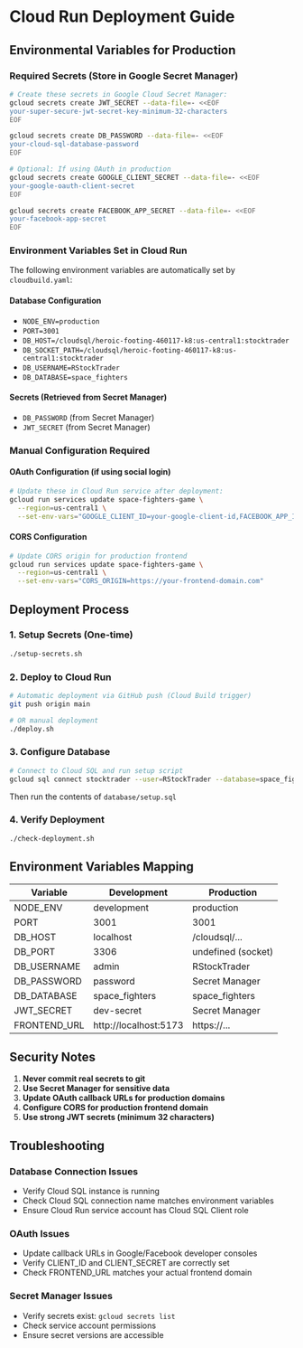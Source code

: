 # Cloud Run Deployment Guide

## Environmental Variables for Production

### Required Secrets (Store in Google Secret Manager)

```bash
# Create these secrets in Google Cloud Secret Manager:
gcloud secrets create JWT_SECRET --data-file=- <<EOF
your-super-secure-jwt-secret-key-minimum-32-characters
EOF

gcloud secrets create DB_PASSWORD --data-file=- <<EOF
your-cloud-sql-database-password
EOF

# Optional: If using OAuth in production
gcloud secrets create GOOGLE_CLIENT_SECRET --data-file=- <<EOF
your-google-oauth-client-secret
EOF

gcloud secrets create FACEBOOK_APP_SECRET --data-file=- <<EOF
your-facebook-app-secret
EOF
```

### Environment Variables Set in Cloud Run

The following environment variables are automatically set by `cloudbuild.yaml`:

#### Database Configuration

- `NODE_ENV=production`
- `PORT=3001`
- `DB_HOST=/cloudsql/heroic-footing-460117-k8:us-central1:stocktrader`
- `DB_SOCKET_PATH=/cloudsql/heroic-footing-460117-k8:us-central1:stocktrader`
- `DB_USERNAME=RStockTrader`
- `DB_DATABASE=space_fighters`

#### Secrets (Retrieved from Secret Manager)

- `DB_PASSWORD` (from Secret Manager)
- `JWT_SECRET` (from Secret Manager)

### Manual Configuration Required

#### OAuth Configuration (if using social login)

```bash
# Update these in Cloud Run service after deployment:
gcloud run services update space-fighters-game \
  --region=us-central1 \
  --set-env-vars="GOOGLE_CLIENT_ID=your-google-client-id,FACEBOOK_APP_ID=your-facebook-app-id,FRONTEND_URL=https://your-frontend-domain.com,GOOGLE_CALLBACK_URL=https://your-backend-domain.com/auth/google/callback,FACEBOOK_CALLBACK_URL=https://your-backend-domain.com/auth/facebook/callback"
```

#### CORS Configuration

```bash
# Update CORS origin for production frontend
gcloud run services update space-fighters-game \
  --region=us-central1 \
  --set-env-vars="CORS_ORIGIN=https://your-frontend-domain.com"
```

## Deployment Process

### 1. Setup Secrets (One-time)

```bash
./setup-secrets.sh
```

### 2. Deploy to Cloud Run

```bash
# Automatic deployment via GitHub push (Cloud Build trigger)
git push origin main

# OR manual deployment
./deploy.sh
```

### 3. Configure Database

```bash
# Connect to Cloud SQL and run setup script
gcloud sql connect stocktrader --user=RStockTrader --database=space_fighters
```

Then run the contents of `database/setup.sql`

### 4. Verify Deployment

```bash
./check-deployment.sh
```

## Environment Variables Mapping

| Variable     | Development           | Production         |
| ------------ | --------------------- | ------------------ |
| NODE_ENV     | development           | production         |
| PORT         | 3001                  | 3001               |
| DB_HOST      | localhost             | /cloudsql/...      |
| DB_PORT      | 3306                  | undefined (socket) |
| DB_USERNAME  | admin                 | RStockTrader       |
| DB_PASSWORD  | password              | Secret Manager     |
| DB_DATABASE  | space_fighters        | space_fighters     |
| JWT_SECRET   | dev-secret            | Secret Manager     |
| FRONTEND_URL | http://localhost:5173 | https://...        |

## Security Notes

1. **Never commit real secrets to git**
2. **Use Secret Manager for sensitive data**
3. **Update OAuth callback URLs for production domains**
4. **Configure CORS for production frontend domain**
5. **Use strong JWT secrets (minimum 32 characters)**

## Troubleshooting

### Database Connection Issues

- Verify Cloud SQL instance is running
- Check Cloud SQL connection name matches environment variables
- Ensure Cloud Run service account has Cloud SQL Client role

### OAuth Issues

- Update callback URLs in Google/Facebook developer consoles
- Verify CLIENT_ID and CLIENT_SECRET are correctly set
- Check FRONTEND_URL matches your actual frontend domain

### Secret Manager Issues

- Verify secrets exist: `gcloud secrets list`
- Check service account permissions
- Ensure secret versions are accessible
